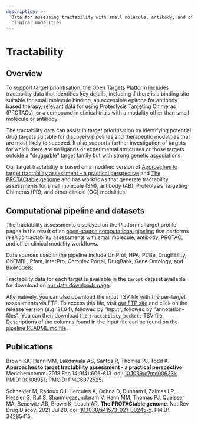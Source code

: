```yaml
---
description: >-
  Data for assessing tractability with small molecule, antibody, and other
  clinical modalities
---
```


# Tractability

## Overview

To support target prioritisation, the Open Targets Platform includes tractability data that identifies key details, including if there is a binding site suitable for small molecule binding, an accessible epitope for antibody based therapy, relevant data for using Proteolysis Targeting Chimeras (PROTACs), or a compound in clinical trials with a modality other than small molecule or antibody.&#x20;

The tractability data can assist in target prioritisation by identifying potential drug targets suitable for discovery pipelines and therapeutic modalities that are most likely to succeed. It also supports further investigation of targets for which there are no ligands or experimental structures or those targets outside a "druggable" target family but with strong genetic associations.

Our target tractability is based on a modified version of [Approaches to target tractability assessment – a practical perspective](https://pubs.rsc.org/en/content/articlelanding/2018/md/c7md00633k#!divAbstract) and [The PROTACtable genome](https://doi.org/10.1038/s41573-021-00245-x) and has workflows that generate tractability assessments for small molecule (SM), antibody (AB), Proteolysis Targeting Chimeras (PR), and other clinical (OC) modalities.&#x20;

## Computational pipeline and datasets

The tractability assessments displayed on the Platform's target profile pages is the result of an [open-source computational pipeline](https://github.com/melschneider/tractability\_pipeline\_v2/tree/master/ot\_tractability\_pipeline\_v2) that performs _in silico_ tractability assessments with small molecule, antibody, PROTAC, and other clinical modality workflows.&#x20;

Data sources used in the pipeline include UniProt, HPA, PDBe, DrugEBIlity, ChEMBL, Pfam, InterPro, Complex Portal, DrugBank, Gene Ontology, and BioModels.&#x20;

Tractability data for each target is available in the `target` dataset available for download on [our data downloads page](https://platform.opentargets.org/downloads).

Alternatively, you can also download the input TSV file with the per-target assessments via FTP. To access this file, visit [our FTP site](http://ftp.ebi.ac.uk/pub/databases/opentargets/platform/) and click on the release version (e.g. 21.04), followed by "input", followed by "annotation-files". You can then download the `tractability_buckets` TSV file. Descriptions of the columns found in the input file can be found on the [pipeline README.md file](https://github.com/melschneider/tractability\_pipeline\_v2/blob/master/README.md).

## Publications

Brown KK, Hann MM, Lakdawala AS, Santos R, Thomas PJ, Todd K. **Approaches to target tractability assessment - a practical perspective**. Medchemcomm. 2018 Feb 14;9(4):606-613. doi: [10.1039/c7md00633k](https://doi.org/10.1039/c7md00633k). PMID: [30108951](https://pubmed.ncbi.nlm.nih.gov/30108951/); PMCID: [PMC6072525](https://europepmc.org/article/PMC/PMC6072525).

Schneider M, Radoux CJ, Hercules A, Ochoa D, Dunham I, Zalmas LP, Hessler G, Ruf S, Shanmugasundaram V, Hann MM, Thomas PJ, Queisser MA, Benowitz AB, Brown K, Leach AR. **The PROTACtable genome**. Nat Rev Drug Discov. 2021 Jul 20. doi: [10.1038/s41573-021-00245-x](https://doi.org/10.1038/s41573-021-00245-x). PMID: [34285415](https://pubmed.ncbi.nlm.nih.gov/34285415/).
